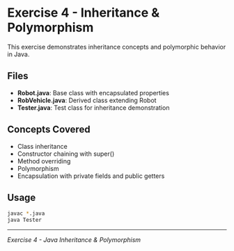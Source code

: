 # Exercise 4 - Inheritance & Polymorphism

This exercise demonstrates inheritance concepts and polymorphic behavior in Java.

## Files

- **Robot.java**: Base class with encapsulated properties
- **RobVehicle.java**: Derived class extending Robot
- **Tester.java**: Test class for inheritance demonstration

## Concepts Covered

- Class inheritance
- Constructor chaining with super()
- Method overriding
- Polymorphism
- Encapsulation with private fields and public getters

## Usage

```bash
javac *.java
java Tester
```

---
*Exercise 4 - Java Inheritance & Polymorphism*

